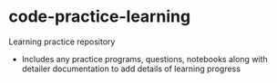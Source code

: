 # code-practice-learning
Learning practice repository

- Includes any practice programs, questions, notebooks along with detailer documentation to add details of learning progress
